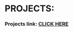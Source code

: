 # PROJECTS:
### Projects link: [CLICK HERE](https://stackblitz.com/edit/dom-project-chaiaurcode-wcuzs1?file=index.html)